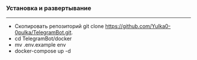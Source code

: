 ### Установка и развертывание
---
* Скопировать репозиторий git clone https://github.com/Yulka0-0pulka/TelegramBot.git.
* cd TelegramBot/docker
* mv .env.example env
* docker-compose up -d
